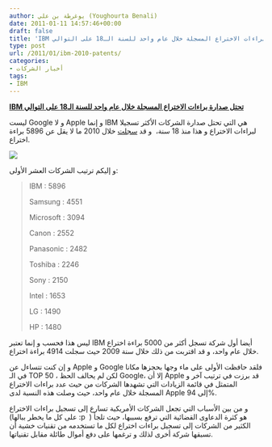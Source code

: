 ```yaml
---
author: يوغرطة بن علي (Youghourta Benali)
date: 2011-01-11 14:57:46+00:00
draft: false
title: 'IBM تحتل صدارة براءات الاختراع المسجلة خلال عام واحد للسنة الـ18 على التوالي '
type: post
url: /2011/01/ibm-2010-patents/
categories:
- أخبار الشركات
tags:
- IBM
---
```


**[IBM تحتل صدارة براءات الاختراع المسجلة خلال عام واحد للسنة الـ18 على التوالي]( http://www.it-scoop.com/2011/01/ibm-2010-patents/)**




ليست Google و لا Apple و إنما IBM هي التي تحتل صدارة الشركات الأكثر تسجيلا لبراءات الاختراع و هذا منذ 18 سنة،  و قد [سجلت](http://ificlaims.com/news/top-patents.html) خلال 2010 ما لا يقل عن 5896 براءة اختراع.




[![](http://www.it-scoop.com/wp-content/uploads/2011/01/IBM.jpeg)
]( http://www.it-scoop.com/2011/01/ibm-2010-patents/)


و إليكم ترتيب الشركات العشر الأولى:


<blockquote>IBM : 5896

Samsung : 4551

Microsoft : 3094

Canon : 2552

Panasonic : 2482

Toshiba : 2246

Sony : 2150

Intel : 1653

LG : 1490

HP : 1480</blockquote>


ليس هذا فحسب و إنما تعتبر IBM أيضا أول شركة تسجل أكثر من 5000 براءة اختراع خلال عام واحد، و قد اقتربت من ذلك خلال سنة 2009 حيث سجلت 4914 براءة اختراع.

و إن كنت تتساءل عن Apple و Google فلقد حافظت الأولى على ماء وجها بحجزها مكانا في الـ TOP 50 ، لكن لم يحالف الحظ Google، إلا أن Apple قد برزت في ترتيب آخر و المتمثل في قائمة الزيادات التي تشهدها الشركات من حيث عدد براءات الاختراع المسجلة خلال عام واحد، حيث وصلت هذه النسبة لدى Apple إلى 94%.

و من بين الأسباب التي تجعل الشركات الأمريكية تسارع إلى تسجيل براءات الاختراع (على كل ما يخطر ببالها :p  ) هو كثرة الدعاوى القضائية التي ترفع بسببها، حيث تلجأ الكثير من الشركات إلى تسجيل براءات اختراع لكل ما تستخدمه من تقنيات خشية أن تسبقها شركة أخرى لذلك و ترغمها على دفع أموال طائلة مقابل تقنياتها.
